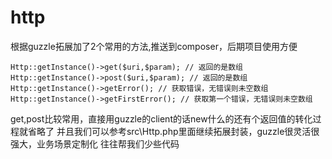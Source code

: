 # http
根据guzzle拓展加了2个常用的方法,推送到composer，后期项目使用方便

```code
Http::getInstance()->get($uri,$param); // 返回的是数组
Http::getInstance()->post($uri,$param); // 返回的是数组
Http::getInstance()->getError(); // 获取错误，无错误则未空数组
Http::getInstance()->getFirstError(); // 获取第一个错误，无错误则未空数组
```
get,post比较常用，直接用guzzle的client的话new什么的还有个返回值的转化过程就省略了
并且我们可以参考src\Http.php里面继续拓展封装，guzzle很灵活很强大，业务场景定制化
往往帮我们少些代码
